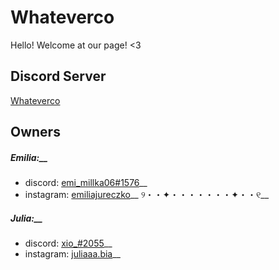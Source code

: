 # Whateverco
Hello! Welcome at our page! <3
## Discord Server
[Whateverco](https://discord.gg/j7nvsEZTn9)
## Owners
##### Emilia:__
- discord: [emi_millka06#1576](https://discordapp.com/users/780931400983380008/)__
- instagram: [emiliajureczko](https://www.instagram.com/emiliajureczko/)__
୨・・✦・・・・・・・✦・・୧__
##### Julia:__
- discord: [xio_#2055](https://discordapp.com/users/679063224116707328/)__
- instagram: [juliaaa.bia](https://www.instagram.com/juliaaa.bia/)__
